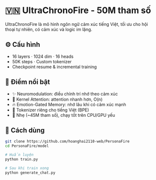 # 🇻🇳 UltraChronoFire - 50M tham số

UltraChronoFire là mô hình ngôn ngữ cảm xúc tiếng Việt, tối ưu cho hội thoại tự nhiên, có cảm xúc và logic im lặng.

## ⚙️ Cấu hình
- 16 layers · 1024 dim · 16 heads
- 50K steps · Custom tokenizer
- Checkpoint resume & incremental training

## 🌟 Điểm nổi bật

- ✨ Neuromodulation: điều chỉnh trí nhớ theo cảm xúc
- 🔄 Kernel Attention: attention nhanh hơn, O(n)
- 🔥 Emotion-Gated Memory: nhớ lâu khi có cảm xúc mạnh
- 🧠 Tokenizer riêng cho tiếng Việt (BPE)
- 💾 Nhẹ (~45M tham số), chạy tốt trên CPU/GPU yếu

## 🚀 Cách dùng
```bash
git clone https://github.com/hoanghai2110-web/PersonaFire
cd PersonaFire/model

# Huấn luyện
python train.py

# Sau khi train xong
python generate_chat.py
